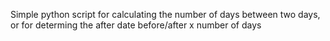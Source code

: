 Simple python script for calculating the number of days between two days, or for determing the after date before/after x number of days
